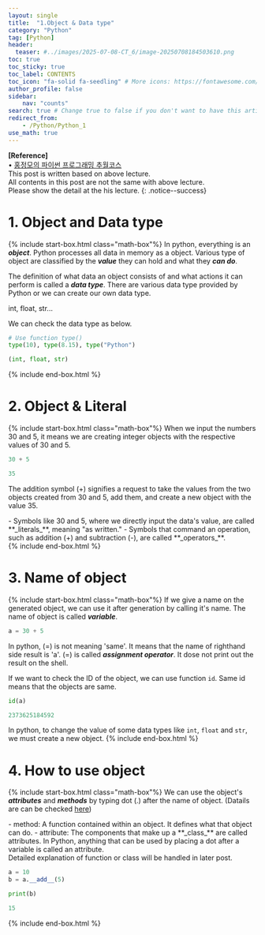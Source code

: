 ```yaml
---
layout: single
title:  "1.Object & Data type"
category: "Python"
tag: [Python]
header:
  teaser: #../images/2025-07-08-CT_6/image-20250708184503610.png
toc: true
toc_sticky: true
toc_label: CONTENTS
toc_icon: "fa-solid fa-seedling" # More icons: https://fontawesome.com/v6/search?ic=free
author_profile: false
sidebar:
    nav: "counts"
search: true # Change true to false if you don't want to have this article be searched 
redirect_from:
    - /Python/Python_1
use_math: true
---
```


**[Reference]** <br>
$\bullet$ [홍정모의 파이썬 프로그래밍 추월코스](https://www.honglab.ai/courses/python)<br>
This post is written based on above lecture.<br>
All contents in this post are not the same with above lecture.<br>
Please show the detail at the his lecture.
{: .notice--success}

# 1. Object and Data type
{% include start-box.html class="math-box"%}
In python, everything is an **_object_**.
Python processes all data in memory as a object.
Various type of object are classified by the **_value_** they can hold and what they **_can do_**.

The definition of what data an object consists of and what actions it can perform is called a **_data type_**.
There are various data type provided by Python or we can create our own data type. 
<div class="indented-paragraph" markdown="1">
int, float, str...
</div>

We can check the data type as below.
```python
# Use function type()
type(10), type(8.15), type("Python")
```
```python
(int, float, str)
```
{% include end-box.html %}

# 2. Object & Literal
{% include start-box.html class="math-box"%}
When we input the numbers 30 and 5, it means we are creating integer objects with the respective values of 30 and 5.

```python
30 + 5
```
```python
35
```

The addition symbol (+) signifies a request to take the values from the two objects created from 30 and 5, add them, and create a new object with the value 35.
<div class="indented-paragraph" markdown="1">
- Symbols like 30 and 5, where we directly input the data's value, are called **_literals_**, meaning "as written."
- Symbols that command an operation, such as addition (+) and subtraction (-), are called **_operators_**.
</div>
{% include end-box.html %}

# 3. Name of object
{% include start-box.html class="math-box"%}
If we give a name on the generated object, we can use it after generation by calling it's name.
The name of object is called **_variable_**.

```python 
a = 30 + 5
```

In python, (=) is not meaning 'same'.
It means that the name of righthand side result is 'a'.
(=) is called **_assignment operator_**.
It dose not print out the result on the shell.

If we want to check the ID of the object, we can use function `id`.
Same id means that the objects are same.

```python
id(a)
```
```python
2373625184592
```

In python, to change the value of some data types like `int`, `float` and `str`, we must create a new object.
{% include end-box.html %}

# 4. How to use object
{% include start-box.html class="math-box"%}
We can use the object's **_attributes_** and **_methods_** by typing dot (.) after the name of object. (Datails are can be checked [here](https://code.visualstudio.com/docs/editor/intellisense#_types-of-completions))
<div class="indented-paragraph" markdown="1">
- method: A function contained within an object. It defines what that object can do.
- attribute: The components that make up a **_class_** are called attributes. In Python, anything that can be used by placing a dot after a variable is called an attribute.
</div>
Detailed explanation of function or class will be handled in later post.

```python
a = 10
b = a.__add__(5)

print(b)
```
```python
15
```
{% include end-box.html %}